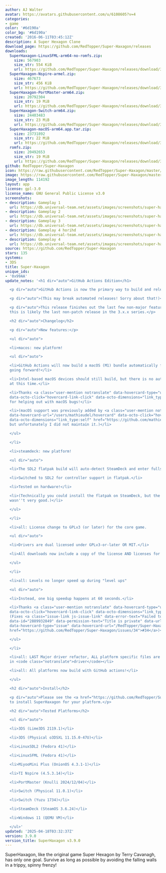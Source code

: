 ```yaml
---
author: AJ Walter
avatar: https://avatars.githubusercontent.com/u/6108605?v=4
categories:
- game
color: '#6d190a'
color_bg: '#6d190a'
created: '2016-06-11T03:45:12Z'
description: A Super Hexagon Clone
download_page: https://github.com/RedTopper/Super-Haxagon/releases
downloads:
  SuperHaxagon-LinuxSFML-arm64-no-romfs.zip:
    size: 567903
    size_str: 554 KiB
    url: https://github.com/RedTopper/Super-Haxagon/releases/download/3.9.0/SuperHaxagon-LinuxSFML-arm64-no-romfs.zip
  SuperHaxagon-Nspire-armel.zip:
    size: 467673
    size_str: 456 KiB
    url: https://github.com/RedTopper/Super-Haxagon/releases/download/3.9.0/SuperHaxagon-Nspire-armel.zip
  SuperHaxagon-PortMaster-arm64.zip:
    size: 20792304
    size_str: 19 MiB
    url: https://github.com/RedTopper/Super-Haxagon/releases/download/3.9.0/SuperHaxagon-PortMaster-arm64.zip
  SuperHaxagon-Switch-arm64.zip:
    size: 24403483
    size_str: 23 MiB
    url: https://github.com/RedTopper/Super-Haxagon/releases/download/3.9.0/SuperHaxagon-Switch-arm64.zip
  SuperHaxagon-macOS-arm64.app.tar.zip:
    size: 23731892
    size_str: 22 MiB
    url: https://github.com/RedTopper/Super-Haxagon/releases/download/3.9.0/SuperHaxagon-macOS-arm64.app.tar.zip
  romfs.zip:
    size: 20492653
    size_str: 19 MiB
    url: https://github.com/RedTopper/Super-Haxagon/releases/download/3.9.0/romfs.zip
github: RedTopper/Super-Haxagon
icon: https://raw.githubusercontent.com/RedTopper/Super-Haxagon/master/media/icon-3ds.png
image: https://raw.githubusercontent.com/RedTopper/Super-Haxagon/master/media/banner.png
image_length: 114192
layout: app
license: gpl-3.0
license_name: GNU General Public License v3.0
screenshots:
- description: Gameplay 1
  url: https://db.universal-team.net/assets/images/screenshots/super-haxagon/gameplay-1.png
- description: Gameplay 2
  url: https://db.universal-team.net/assets/images/screenshots/super-haxagon/gameplay-2.png
- description: Gameplay 3
  url: https://db.universal-team.net/assets/images/screenshots/super-haxagon/gameplay-3.png
- description: Gameplay 4 horihd
  url: https://db.universal-team.net/assets/images/screenshots/super-haxagon/gameplay-4-horihd.png
- description: Gameplay 4
  url: https://db.universal-team.net/assets/images/screenshots/super-haxagon/gameplay-4.png
source: https://github.com/RedTopper/Super-Haxagon
stars: 135
systems:
- 3DS
title: Super-Haxagon
unique_ids:
- '0x99AA'
update_notes: '<h1 dir="auto">GitHub Actions Edition</h1>

  <p dir="auto">GitHub Actions is now the primary way to build and release SuperHaxagon!</p>

  <p dir="auto">(This may break automated releases! Sorry about that!)</p>

  <p dir="auto">This release finishes out the last few non-major features. As such,
  this is likely the last non-patch release in the 3.x.x series.</p>

  <h2 dir="auto">Changelog</h2>

  <p dir="auto">New features:</p>

  <ul dir="auto">

  <li>macos: new platform!

  <ul dir="auto">

  <li>GitHub Actions will now build a macOS (M1) bundle automatically for new PRs
  going forward!</li>

  <li>Intel-based macOS devices should still build, but there is no automated builds
  at this time.</li>

  <li>Thanks <a class="user-mention notranslate" data-hovercard-type="user" data-hovercard-url="/users/adc-ax/hovercard"
  data-octo-click="hovercard-link-click" data-octo-dimensions="link_type:self" href="https://github.com/adc-ax">@adc-ax</a>
  for helping out with macOS bugs!</li>

  <li>(macOS support was previously added by <a class="user-mention notranslate" data-hovercard-type="user"
  data-hovercard-url="/users/mathieudel/hovercard" data-octo-click="hovercard-link-click"
  data-octo-dimensions="link_type:self" href="https://github.com/mathieudel">@mathieudel</a>,
  but unfortunately I did not maintain it.)</li>

  </ul>

  </li>

  <li>steamdeck: new platform!

  <ul dir="auto">

  <li>The SDL2 flatpak build will auto-detect SteamDeck and enter fullscreen.</li>

  <li>Switched to SDL2 for controller support in flatpak.</li>

  <li>Tested on hardware!</li>

  <li>(Technically you could install the flatpak on SteamDeck, but the experience
  wasn''t very good.)</li>

  </ul>

  </li>

  <li>all: License change to GPLv3 (or later) for the core game.

  <ul dir="auto">

  <li>Drivers are dual licensed under GPLv3-or-later OR MIT.</li>

  <li>All downloads now include a copy of the license AND licenses for all dependencies.</li>

  </ul>

  </li>

  <li>all: Levels no longer speed up during "level ups"

  <ul dir="auto">

  <li>Instead, one big speedup happens at 60 seconds.</li>

  <li>Thanks <a class="user-mention notranslate" data-hovercard-type="user" data-hovercard-url="/users/zaphod77/hovercard"
  data-octo-click="hovercard-link-click" data-octo-dimensions="link_type:self" href="https://github.com/zaphod77">@zaphod77</a>
  (Fixes <a class="issue-link js-issue-link" data-error-text="Failed to load title"
  data-id="2889932849" data-permission-text="Title is private" data-url="https://github.com/RedTopper/Super-Haxagon/issues/34"
  data-hovercard-type="issue" data-hovercard-url="/RedTopper/Super-Haxagon/issues/34/hovercard"
  href="https://github.com/RedTopper/Super-Haxagon/issues/34">#34</a>)</li>

  </ul>

  </li>

  <li>all: LAST Major driver refactor, ALL platform specific files are now located
  in <code class="notranslate">driver</code></li>

  <li>all: All platforms now build with GitHub actions!</li>

  </ul>

  <h2 dir="auto">Install</h2>

  <p dir="auto">Please see the <a href="https://github.com/RedTopper/Super-Haxagon/blob/master/INSTALL.md">INSTALL.md</a>
  to install SuperHaxagon for your platform.</p>

  <h2 dir="auto">Tested Platforms</h2>

  <ul dir="auto">

  <li>3DS (Lime3DS 2119.1)</li>

  <li>3DS (Physical o3DSXL 11.15.0-47U)</li>

  <li>LinuxSDL2 (Fedora 41)</li>

  <li>LinuxSFML (Fedora 41)</li>

  <li>MiyooMini Plus (OnionOS 4.3.1-1)</li>

  <li>TI Nspire (4.5.3.14)</li>

  <li>PortMaster (Knulli 2024/12/04)</li>

  <li>Switch (Physical 11.0.1)</li>

  <li>Switch (Yuzu 1734)</li>

  <li>SteamDeck (SteamOS 3.6.24)</li>

  <li>Windows 11 (QEMU VM)</li>

  </ul>'
updated: '2025-04-18T03:32:37Z'
version: 3.9.0
version_title: SuperHaxagon v3.9.0
---
```

SuperHaxagon, like the original game Super Hexagon by Terry Cavanagh, has only one goal. Survive as long as possible by avoiding the falling walls in a trippy, spinny frenzy!